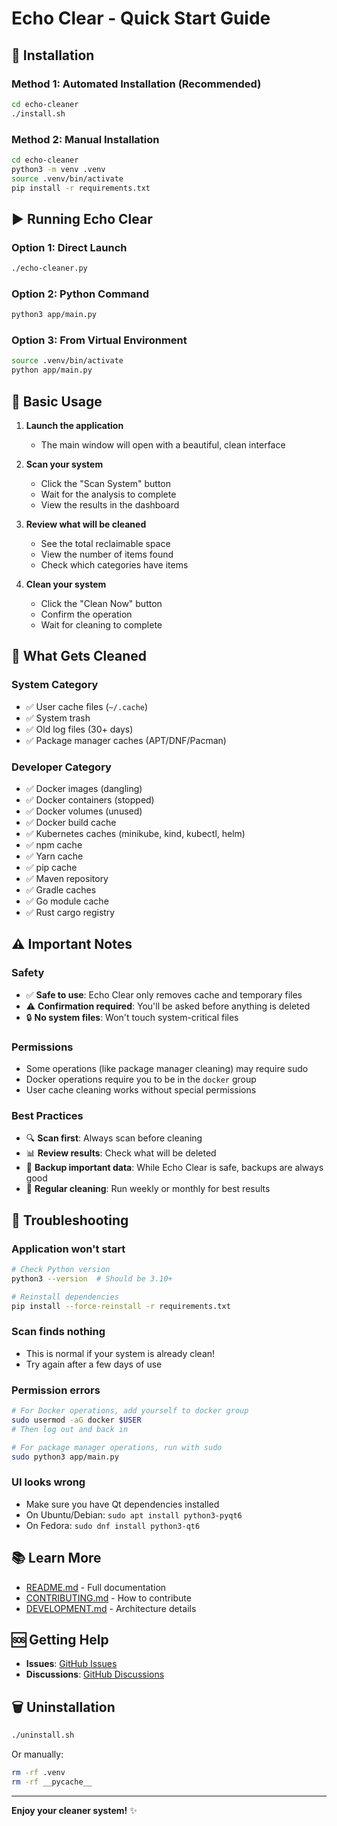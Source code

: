 # Echo Clear - Quick Start Guide

## 🚀 Installation

### Method 1: Automated Installation (Recommended)

```bash
cd echo-cleaner
./install.sh
```

### Method 2: Manual Installation

```bash
cd echo-cleaner
python3 -m venv .venv
source .venv/bin/activate
pip install -r requirements.txt
```

## ▶️ Running Echo Clear

### Option 1: Direct Launch
```bash
./echo-cleaner.py
```

### Option 2: Python Command
```bash
python3 app/main.py
```

### Option 3: From Virtual Environment
```bash
source .venv/bin/activate
python app/main.py
```

## 📖 Basic Usage

1. **Launch the application**
   - The main window will open with a beautiful, clean interface

2. **Scan your system**
   - Click the "Scan System" button
   - Wait for the analysis to complete
   - View the results in the dashboard

3. **Review what will be cleaned**
   - See the total reclaimable space
   - View the number of items found
   - Check which categories have items

4. **Clean your system**
   - Click the "Clean Now" button
   - Confirm the operation
   - Wait for cleaning to complete

## 🧹 What Gets Cleaned

### System Category
- ✅ User cache files (`~/.cache`)
- ✅ System trash
- ✅ Old log files (30+ days)
- ✅ Package manager caches (APT/DNF/Pacman)

### Developer Category
- ✅ Docker images (dangling)
- ✅ Docker containers (stopped)
- ✅ Docker volumes (unused)
- ✅ Docker build cache
- ✅ Kubernetes caches (minikube, kind, kubectl, helm)
- ✅ npm cache
- ✅ Yarn cache
- ✅ pip cache
- ✅ Maven repository
- ✅ Gradle caches
- ✅ Go module cache
- ✅ Rust cargo registry

## ⚠️ Important Notes

### Safety
- ✅ **Safe to use**: Echo Clear only removes cache and temporary files
- ⚠️ **Confirmation required**: You'll be asked before anything is deleted
- 🔒 **No system files**: Won't touch system-critical files

### Permissions
- Some operations (like package manager cleaning) may require sudo
- Docker operations require you to be in the `docker` group
- User cache cleaning works without special permissions

### Best Practices
- 🔍 **Scan first**: Always scan before cleaning
- 📊 **Review results**: Check what will be deleted
- 💾 **Backup important data**: While Echo Clear is safe, backups are always good
- 🔄 **Regular cleaning**: Run weekly or monthly for best results

## 🐛 Troubleshooting

### Application won't start
```bash
# Check Python version
python3 --version  # Should be 3.10+

# Reinstall dependencies
pip install --force-reinstall -r requirements.txt
```

### Scan finds nothing
- This is normal if your system is already clean!
- Try again after a few days of use

### Permission errors
```bash
# For Docker operations, add yourself to docker group
sudo usermod -aG docker $USER
# Then log out and back in

# For package manager operations, run with sudo
sudo python3 app/main.py
```

### UI looks wrong
- Make sure you have Qt dependencies installed
- On Ubuntu/Debian: `sudo apt install python3-pyqt6`
- On Fedora: `sudo dnf install python3-qt6`

## 📚 Learn More

- [README.md](README.md) - Full documentation
- [CONTRIBUTING.md](CONTRIBUTING.md) - How to contribute
- [DEVELOPMENT.md](DEVELOPMENT.md) - Architecture details

## 🆘 Getting Help

- **Issues**: [GitHub Issues](https://github.com/paladini/echo-cleaner/issues)
- **Discussions**: [GitHub Discussions](https://github.com/paladini/echo-cleaner/discussions)

## 🗑️ Uninstallation

```bash
./uninstall.sh
```

Or manually:
```bash
rm -rf .venv
rm -rf __pycache__
```

---

**Enjoy your cleaner system!** ✨
